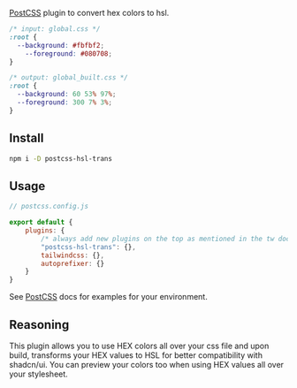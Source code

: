 [PostCSS](https://github.com/postcss/postcss) plugin to convert hex colors to hsl.

```css
/* input: global.css */
:root {
  --background: #fbfbf2;
    --foreground: #080708;
}
```

```css
/* output: global_built.css */
:root {
  --background: 60 53% 97%;
  --foreground: 300 7% 3%;
}
```

## Install

```bash
npm i -D postcss-hsl-trans
```

## Usage

```js
// postcss.config.js

export default {
    plugins: {
        /* always add new plugins on the top as mentioned in the tw docs. */
        "postcss-hsl-trans": {},
        tailwindcss: {},
        autoprefixer: {}
    }
}

```

See [PostCSS](https://github.com/postcss/postcss) docs for examples for your environment.

## Reasoning

This plugin allows you to use HEX colors all over your css file and upon build, transforms your HEX values to HSL for better compatibility with shadcn/ui. You can preview your colors too when using HEX values all over your stylesheet.



